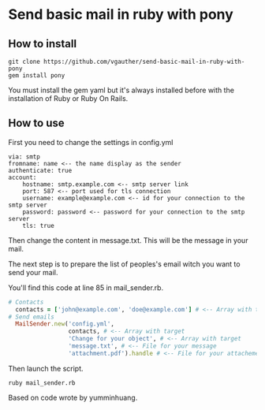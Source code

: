 # Send basic mail in ruby with pony

## How to install

```SHELL
git clone https://github.com/vgauther/send-basic-mail-in-ruby-with-pony
gem install pony
```

You must install the gem yaml but it's always installed before with the installation of Ruby or Ruby On Rails.

## How to use

First you need to change the settings in config.yml

```YML
via: smtp
fromname: name <-- the name display as the sender
authenticate: true
account:
    hostname: smtp.example.com <-- smtp server link
    port: 587 <-- port used for tls connection
    username: example@example.com <-- id for your connection to the smtp server
    password: password <-- password for your connection to the smtp server
    tls: true

```

Then change the content in message.txt. This will be the message in your mail.

The next step is to prepare the list of peoples's email witch you want to send your mail.

You'll find this code at line 85 in mail_sender.rb.

```Ruby
# Contacts
  contacts = ['john@example.com', 'doe@example.com'] # <-- Array with target
# Send emails
  MailSender.new('config.yml',
                 contacts, # <-- Array with target
                 'Change for your object', # <-- Array with target
                 'message.txt', # <-- File for your message
                 'attachment.pdf').handle # <-- File for your attachement you can delete it if you dont want to use
```

Then launch the script.

```SHELL
ruby mail_sender.rb
```

Based on code wrote by yumminhuang.
